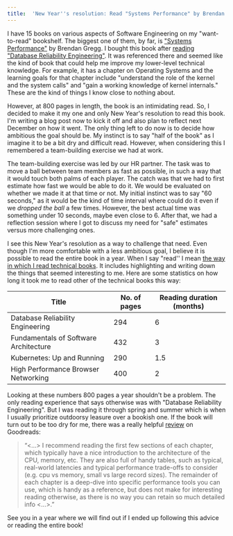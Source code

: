 ```yaml
---
title:  'New Year''s resolution: Read "Systems Performance" by Brendan Gregg'
---
```


I have 15 books on various aspects of Software Engineering on my "want-to-read" bookshelf. The biggest one of them, by far, is ["Systems Performance"](https://www.goodreads.com/book/show/18058001-systems-performance) by Brendan Gregg. I bought this book after [reading "Database Reliability Engineering"](/book_reviews/database_reliability_engineering.html). It was referenced there and seemed like the kind of book that could help me improve my lower-level technical knowledge. For example, it has a chapter on Operating Systems and the learning goals for that chapter include "understand the role of the kernel and the system calls" and "gain a working knowledge of kernel internals." These are the kind of things I know close to nothing about.

However, at 800 pages in length, the book is an intimidating read. So, I decided to make it my one and only New Year's resolution to read this book. I'm writing a blog post now to kick it off and also plan to reflect next December on how it went. The only thing left to do now is to decide how ambitious the goal should be. My instinct is to say "half of the book" as I imagine it to be a bit dry and difficult read. However, when considering this I remembered a team-building exercise we had at work. 

The team-building exercise was led by our HR partner. The task was to move a ball between team members as fast as possible, in such a way that it would touch both palms of each player. The catch was that we had to first estimate how fast we would be able to do it. We would be evaluated on whether we made it at that time or not. My initial instinct was to say "60 seconds," as it would be the kind of time interval where could do it even if we _dropped the ball_ a few times. However, the best actual time was something under 10 seconds, maybe even close to 6. After that, we had a reflection session where I got to discuss my need for "safe" estimates versus more challenging ones.

I see this New Year's resolution as a way to challenge that need. Even though I'm more comfortable with a less ambitious goal, I believe it is possible to read the entire book in a year. When I say "read'' I mean [the way in which I read technical books](/2022/03/09/how_i_read-technical_books.html). It includes highlighting and writing down the things that seemed interesting to me. Here are some statistics on how long it took me to read other of the technical books this way:

| Title      | No. of pages | Reading duration (months) |
| ----------- | ----------- | ----------- |
| Database Reliability Engineering      | 294       | 6       |
| Fundamentals of Software Architecture   | 432        | 3        |
| Kubernetes: Up and Running   | 290        | 1.5      |
| High Performance Browser Networking   | 400        | 2      |

Looking at these numbers 800 pages a year shouldn't be a problem. The only reading experience that says otherwise was with "Database Reliability Engineering". But I was reading it through spring and summer which is when I usually prioritize outdoorsy leasure over a bookish one. If the book will turn out to be too dry for me, there was a really helpful [review](https://www.goodreads.com/review/show/1021345125) on Goodreads:

>“<...> I recommend reading the first few sections of each chapter, which typically have a nice introduction to the architecture of the CPU, memory, etc. They are also full of handy tables, such as typical, real-world latencies and typical performance trade-offs to consider (e.g. cpu vs memory, small vs large record sizes). The remainder of each chapter is a deep-dive into specific performance tools you can use, which is handy as a reference, but does not make for interesting reading otherwise, as there is no way you can retain so much detailed info <...>.” 

See you in a year where we will find out if I ended up following this advice or reading the entire book!

